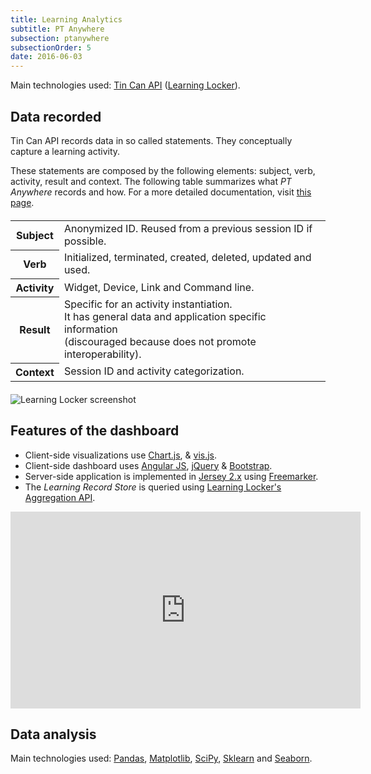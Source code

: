 ```yaml
---
title: Learning Analytics
subtitle: PT Anywhere
subsection: ptanywhere
subsectionOrder: 5
date: 2016-06-03
---
```


Main technologies used: [Tin Can API](https://tincanapi.com/) ([Learning Locker](http://learninglocker.net/)).

## Data recorded

Tin Can API records data in so called statements.
They conceptually capture a learning activity.

These statements are composed by the following elements: subject, verb, activity, result and context.
The following table summarizes what _PT Anywhere_ records and how.
For a more detailed documentation, visit [this page](https://github.com/PTAnywhere/ptAnywhere-api/wiki/Vocabulary-used-to-capture-user-interaction).

<div class="row" style="margin-top: 4%">
  <div class="col-sm-offset-2 col-sm-8">
    <table class="table table-striped">
      <tbody>
        <tr>
          <th scope="row">Subject</th>
          <td class="text-right">Anonymized ID. Reused from a previous session ID if possible.</td>
        </tr>
        <tr>
          <th scope="row">Verb</th>
          <td class="text-right">Initialized, terminated, created, deleted, updated and used.</td>
        </tr>
        <tr>
          <th scope="row">Activity</th>
          <td class="text-right">Widget, Device, Link and Command line.</td>
        </tr>
        <tr>
          <th scope="row">Result</th>
          <td class="text-right">
            Specific for an activity instantiation.<br />
            It has general data and application specific information<br />
            (discouraged because does not promote interoperability).
          </td>
        </tr>
        <tr>
          <th scope="row">Context</th>
          <td class="text-right">Session ID and activity categorization.</td>
        </tr>
      </tbody>
    </table>
  </div>
</div>

<div class="row" style="margin-top: 4%">
  <img class="col-sm-offset-2 col-sm-8" alt="Learning Locker screenshot" src="https://i.imgur.com/rus5D9pl.png" />
</div>

## Features of the dashboard

- Client-side visualizations use [Chart.js](http://www.chartjs.org/), & [vis.js](http://visjs.org/).
- Client-side dashboard uses [Angular JS](https://angularjs.org/), [jQuery](https://jquery.com/) & [Bootstrap](http://getbootstrap.com/).
- Server-side application is implemented in [Jersey 2.x](https://jersey.java.net/) using [Freemarker](http://freemarker.org/).
- The _Learning Record Store_ is queried using [Learning Locker's Aggregation API](http://docs.learninglocker.net/statements_api/#aggregate).

<div class="row">
  <iframe
    width="560" height="315"
    style="width: 560px; height: 315px;"
    frameborder="0" allowfullscreen
    src="https://www.youtube.com/embed/_KDi_PMIkHU?list=PLq80PTvJrjOApf1Jkap6BX8uvU514HOSj"
  >
  </iframe>
</div>

## Data analysis

Main technologies used: [Pandas](http://pandas.pydata.org/), [Matplotlib](http://matplotlib.org/), [SciPy](https://www.scipy.org/), [Sklearn](http://scikit-learn.org) and [Seaborn](https://stanford.edu/~mwaskom/software/seaborn/index.html).
